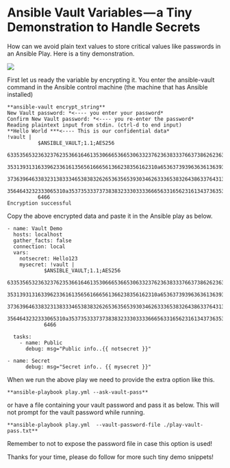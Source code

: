 
# Ansible Vault Variables — a Tiny Demonstration to Handle Secrets

How can we avoid plain text values to store critical values like passwords in an Ansible Play. Here is a tiny demonstration.

![](https://cdn-images-1.medium.com/max/2000/1*oz1Lof-yzug0HiuH7fsa7w.png)

First let us ready the variable by encrypting it. You enter the ansible-vault command in the Ansible control machine (the machine that has Ansible installed)

    **ansible-vault encrypt_string**
    New Vault password: *<---- you enter your password*
    Confirm New Vault password: *<---- you re-enter the password*
    Reading plaintext input from stdin. (ctrl-d to end input)
    **Hello World ***<---- This is our confidential data*
    !vault |
              $ANSIBLE_VAULT;1.1;AES256
              63353565323632376235366164613530666536653063323762363833376637386262363737386636
              3531393131633962336161356561666561366238356162310a653637393963636136393464306635
              37363964633832313833346538383262653635653930346263336538326438633764313936666533
              3564643232333065310a353735333737383832333033336665633165623161343736353438386430
              6466
    Encryption successful

Copy the above encrypted data and paste it in the Ansible play as below.

    - name: Vault Demo
      hosts: localhost
      gather_facts: false
      connection: local
      vars:
        notsecret: Hello123
        mysecret: !vault |
                $ANSIBLE_VAULT;1.1;AES256
                63353565323632376235366164613530666536653063323762363833376637386262363737386636
                3531393131633962336161356561666561366238356162310a653637393963636136393464306635
                37363964633832313833346538383262653635653930346263336538326438633764313936666533
                3564643232333065310a353735333737383832333033336665633165623161343736353438386430
                6466
    
      tasks:
        - name: Public 
          debug: msg="Public info..{{ notsecret }}"

    - name: Secret
          debug: msg="Secret info.. {{ mysecret }}"
    

When we run the above play we need to provide the extra option like this.

    **ansible-playbook play.yml --ask-vault-pass**

or have a file containing your vault password and pass it as below. This will not prompt for the vault password while running.

    **ansible-playbook play.yml  --vault-password-file ./play-vault-pass.txt**

Remember to not to expose the password file in case this option is used!

Thanks for your time, please do follow for more such tiny demo snippets!
